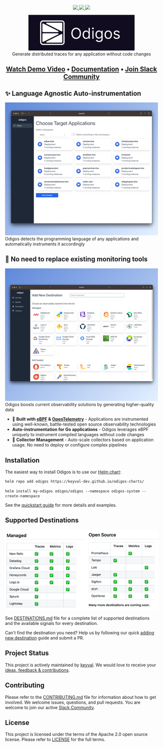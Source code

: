 <p align="center">
    <a href="https://github.com/keyval-dev/odigos/actions/workflows/main.yml" target="_blank">
    <img src="https://github.com/keyval-dev/odigos/actions/workflows/main.yml/badge.svg" />
    </a>
    <a href="https://goreportcard.com/report/github.com/keyval-dev/odigos/cli" target="_blank">
    <img src="https://goreportcard.com/badge/github.com/keyval-dev/odigos/cli">
    </a>
    <a href="https://godoc.org/github.com/keyval-dev/odigos/cli" target="_blank">
    <img src="https://godoc.org/istio.io/istio?status.svg">
    </a>
</p>
<p align="center">
<img src="assets/logo.png" width="350" /></br>
Generate distributed traces for any application without code changes
</p>
<h2 align="center">
    <a href="https://www.youtube.com/watch?v=9d36AmVtuGU">Watch Demo Video</a> • <a href="https://docs.odigos.io">Documentation</a> • <a href="https://join.slack.com/t/odigos/shared_invite/zt-1d7egaz29-Rwv2T8kyzc3mWP8qKobz~A">Join Slack Community</a>
</h2>

## ✨ Language Agnostic Auto-instrumentation
![Works on any application](assets/choose_apps.png)
Odigos detects the programming language of any applications and automatically instruments it accordingly


## 🚀 No need to replace existing monitoring tools 
![Works with any observability tool](assets/choose_dest.png)
Odigos boosts current observability solutions by generating higher-quality data


- 📖 **Built with [eBPF](https://ebpf.io) & [OpenTelemetry](https://opentelemetry.io)** - Applications are instrumented using well-known, battle-tested open source observability technologies
-  **Auto-instrumentation for Go applications** - Odigos leverages eBPF uniquely to instrument compiled languages without code changes
- 🔭 **Collector Management** - Auto-scale collectors based on application usage. No need to deploy or configure complex pipelines

## Installation

The easiest way to install Odigos is to use our [Helm chart](https://github.com/keyval-dev/odigos-charts):

```console
helm repo add odigos https://keyval-dev.github.io/odigos-charts/

helm install my-odigos odigos/odigos --namespace odigos-system --create-namespace
```

See the [quickstart guide](https://docs.odigos.io/intro) for more details and examples.

## Supported Destinations

![Supported Destinations](assets/dests.png)

See [DESTINATIONS.md](DESTINATIONS.md) file for a complete list of supported destinations and the available signals for every destination.

Can't find the destination you need? Help us by following our quick [adding new destination](https://docs.odigos.io/adding-new-dest) guide and submit a PR.

## Project Status

This project is actively maintained by [keyval](https://keyval.dev). We would love to receive your [ideas, feedback & contributions](https://join.slack.com/t/odigos/shared_invite/zt-1d7egaz29-Rwv2T8kyzc3mWP8qKobz~A).

## Contributing

Please refer to the [CONTRIBUTING.md](CONTRIBUTING.md) file for information about how to get involved. We welcome issues, questions, and pull requests. You are welcome to join our active [Slack Community](https://join.slack.com/t/odigos/shared_invite/zt-1d7egaz29-Rwv2T8kyzc3mWP8qKobz~A).

## License

This project is licensed under the terms of the Apache 2.0 open source license. Please refer to [LICENSE](LICENSE) for the full terms.
